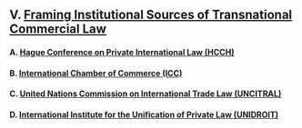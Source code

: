 ## V. [Framing Institutional Sources of Transnational Commercial Law](https://github.com/lexmerca/TTIPv2_ToC)

#### A. [Hague Conference on Private International Law (HCCH)]()

#### B. [International Chamber of Commerce (ICC)](https://github.com/lexmerca/TTIPv2_ToC/blob/main/README.md#b-international-chamber-of-commerce-icc)

#### C. [United Nations Commission on International Trade Law (UNCITRAL)]()

#### D. [International Institute for the Unification of Private Law (UNIDROIT)]()
